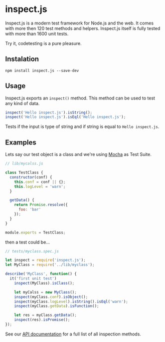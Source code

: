 inspect.js
==========

Inspect.js is a modern test framework for Node.js and the web.
It comes with more then 120 test methods and helpers.
Inspect.js itself is fully tested with more than 1600 unit tests.  

Try it, codetesting is a pure pleasure.

Instalation
-----------

```shell
npm install inspect.js --save-dev
```

Usage
-----

Inspect.js exports an `inspect()` method. This method can be used to test any kind of data.

```js
inspect('Hello inspect.js').isString();
inspect('Hello inspect.js').isEql('Hello inspect.js');
```

Tests if the input is type of string and if string is equal to `Hello inspect.js`.

Examples
--------

Lets say our test object is a class and we're using [Mocha](https://mochajs.org/) as Test Suite.

```js
// lib/mycalss.js

class TestClass {
  constructor(conf) {
    this.conf = conf || {};
    this.logLevel = 'warn';
  }

  getData() {
    return Promise.resolve({
      foo: 'bar'
    });
  }
}

module.exports = TestClass;
```

then a test could be...

```js
// tests/myclass.spec.js

let inspect = require('inspect.js');
let MyClass = require('../lib/myclass');

describe('MyClass', function() {
  it('first unit test')
    inspect(MyClass).isClass();

    let myCalss = new MyClass();
    inspect(myClass.conf).isObject();
    inspect(myClass.logLevel).isString().isEql('warn');
    inspect(myClass.getData).isFunction();

    let res = myClass.getData();
    inspect(res).isPromise();
});
```

See our [API documentation](https://inspectjs.com/docs.html) for a full list of all inspection methods.
